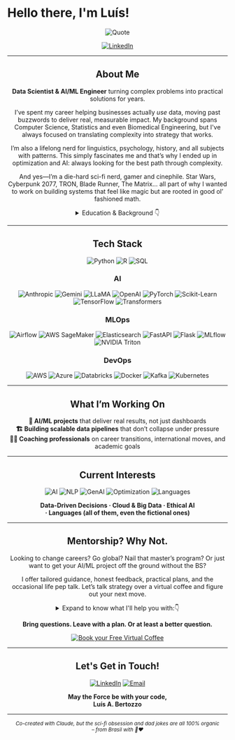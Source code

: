 # Hello there, I'm Luís! 

<div align="center">

![Quote](https://readme-typing-svg.herokuapp.com?font=Fira+Code&pause=50&color=F7F7F7&width=1000&lines=When+it+comes+to+commitment,+effort,+dedication,there+is+no+middle+ground.;Either+you+do+something+well+or+you+don%27t.;+–+Ayrton+Senna)

[![LinkedIn](https://img.shields.io/badge/Let's_connect_on_LinkedIn-and_turn_data_into_value-blue)](https://www.linkedin.com/in/luisalexandrebertozzo)


----

## About Me

**Data Scientist & AI/ML Engineer** turning complex problems into practical solutions for years.

I’ve spent my career helping businesses actually *use* data, moving past buzzwords to deliver real, measurable impact. My background spans Computer Science, Statistics and even Biomedical Engineering, but I've always focused on translating complexity into strategy that works.

I’m also a lifelong nerd for linguistics, psychology, history, and all subjects with patterns. This simply fascinates me and that’s why I ended up in optimization and AI: always looking for the best path through complexity.

And yes—I’m a die-hard sci-fi nerd, gamer and cinephile. Star Wars, Cyberpunk 2077, TRON, Blade Runner, The Matrix… all part of why I wanted to work on building systems that feel like magic but are rooted in good ol’ fashioned math.

<details>
<summary>Education & Background 👇</summary>

📚 **MSc in Operations Research** *(in progress)*   
✏️ **PostGrad in Leadership & Innovation**    
🎓 **MBA in Data Science and Analytics**    
🏛️ **BSc Interdisciplinary Science & Technology**   
🏆 **Multi Hackathon Winner**   
🌎 **Fluent in:** English, Italian, Portuguese and Python     

</details>

-----

## Tech Stack

![Python](https://img.shields.io/badge/Python-3776AB?style=for-the-badge&logo=python&logoColor=white)
![R](https://img.shields.io/badge/R-276DC3?style=for-the-badge&logo=r&logoColor=white)
![SQL](https://img.shields.io/badge/SQL-4479A1?style=for-the-badge&logo=postgresql&logoColor=white)

### AI

![Anthropic](https://img.shields.io/badge/Anthropic-000000?style=for-the-badge)
![Gemini](https://img.shields.io/badge/Gemini-4285F4?style=for-the-badge&logo=google&logoColor=white)
![LLaMA](https://img.shields.io/badge/LLaMA-FF8C00?style=for-the-badge)
![OpenAI](https://img.shields.io/badge/OpenAI-412991?style=for-the-badge&logo=openai&logoColor=white)
![PyTorch](https://img.shields.io/badge/PyTorch-EE4C2C?style=for-the-badge&logo=pytorch&logoColor=white)
![Scikit-Learn](https://img.shields.io/badge/Scikit--Learn-F7931E?style=for-the-badge&logo=scikitlearn&logoColor=white)
![TensorFlow](https://img.shields.io/badge/TensorFlow-FF6F00?style=for-the-badge&logo=tensorflow&logoColor=white)
![Transformers](https://img.shields.io/badge/HuggingFace%20Transformers-FBBA00?style=for-the-badge&logo=huggingface&logoColor=black)

### MLOps
![Airflow](https://img.shields.io/badge/Airflow-017CEE?style=for-the-badge&logo=apacheairflow&logoColor=white)
![AWS SageMaker](https://img.shields.io/badge/SageMaker-FF9900?style=for-the-badge&logo=amazonaws&logoColor=white)
![Elasticsearch](https://img.shields.io/badge/Elasticsearch-005571?style=for-the-badge&logo=elasticsearch&logoColor=white)
![FastAPI](https://img.shields.io/badge/FastAPI-009688?style=for-the-badge)
![Flask](https://img.shields.io/badge/Flask-000000?style=for-the-badge&logo=flask&logoColor=white)
![MLflow](https://img.shields.io/badge/MLflow-0194E2?style=for-the-badge)
![NVIDIA Triton](https://img.shields.io/badge/NVIDIA%20Triton-76B900?style=for-the-badge&logo=nvidia&logoColor=white)

### DevOps

![AWS](https://img.shields.io/badge/AWS-232F3E?style=for-the-badge&logo=amazonaws&logoColor=white)
![Azure](https://img.shields.io/badge/Azure-0078D4?style=for-the-badge&logo=microsoftazure&logoColor=white)
![Databricks](https://img.shields.io/badge/Databricks-FF3621?style=for-the-badge&logo=databricks&logoColor=white)
![Docker](https://img.shields.io/badge/Docker-2496ED?style=for-the-badge&logo=docker&logoColor=white)
![Kafka](https://img.shields.io/badge/Kafka-231F20?style=for-the-badge&logo=apachekafka&logoColor=white)
![Kubernetes](https://img.shields.io/badge/Kubernetes-326CE5?style=for-the-badge&logo=kubernetes&logoColor=white)

-----

## What I’m Working On

**🚀 AI/ML projects** that deliver real results, not just dashboards  
**🏗️ Building scalable data pipelines** that don’t collapse under pressure  
**👨‍🏫 Coaching professionals** on career transitions, international moves, and   academic goals

-----

## Current Interests

<div align="center">

![AI](https://img.shields.io/badge/AI%2FML%20Strategy-FF6B6B?style=flat-square&logoColor=white)
![NLP](https://img.shields.io/badge/NLP%20%26%20LLMs-4ECDC4?style=flat-square&logoColor=white)
![GenAI](https://img.shields.io/badge/Generative%20AI-45B7D1?style=flat-square&logoColor=white)
![Optimization](https://img.shields.io/badge/Optimization-FFA07A?style=flat-square&logoColor=white)
![Languages](https://img.shields.io/badge/Linguistics-F7DC6F?style=flat-square&logoColor=black)

</div>

**Data-Driven Decisions · Cloud & Big Data · Ethical AI   
· Languages (all of them, even the fictional ones)**

-----

## Mentorship? Why Not.

<div align="center">

Looking to change careers? Go global? Nail that master’s program? Or just want to get your AI/ML project off the ground without the BS?

I offer tailored guidance, honest feedback, practical plans, and the occasional life pep talk. Let’s talk strategy over a virtual coffee and figure out your next move.

<details>
<summary>Expand to know what I'll help you with:👇</summary>

🎯 **Transitions** into data science/AI roles    
🌍 **International job applications** and resume building   
🎓 **Master’s program selection** and applications    
💻 **Technical mentoring** and code reviews   
📈 **Building ML portfolios** that actually impress   

</details>

**Bring questions. Leave with a plan. Or at least a better question.**

[![Book your Free Virtual Coffee](https://img.shields.io/badge/Book_Your_Free_Coffee_Chat-4285F4?style=for-the-badge&logo=google-calendar&logoColor=white)](https://calendar.app.google/7J45txxjJe1nyUAt7)

-----

<div>

## Let's Get in Touch!

<div align="center">

[![LinkedIn](https://img.shields.io/badge/LinkedIn-0077B5?style=for-the-badge&logo=linkedin&logoColor=white)](https://www.linkedin.com/in/luisalexandrebertozzo)
[![Email](https://img.shields.io/badge/Email-D14836?style=for-the-badge&logo=gmail&logoColor=white)](mailto:alexandre.bertozzo@gmail.com)

**May the Force be with your code,**  
**Luís A. Bertozzo**

</div>

-----

<sub><i>Co-created with Claude, but the sci-fi obsession and dad jokes are all 100% organic   
– from Brasil with 🤖❤️</i></sub>
